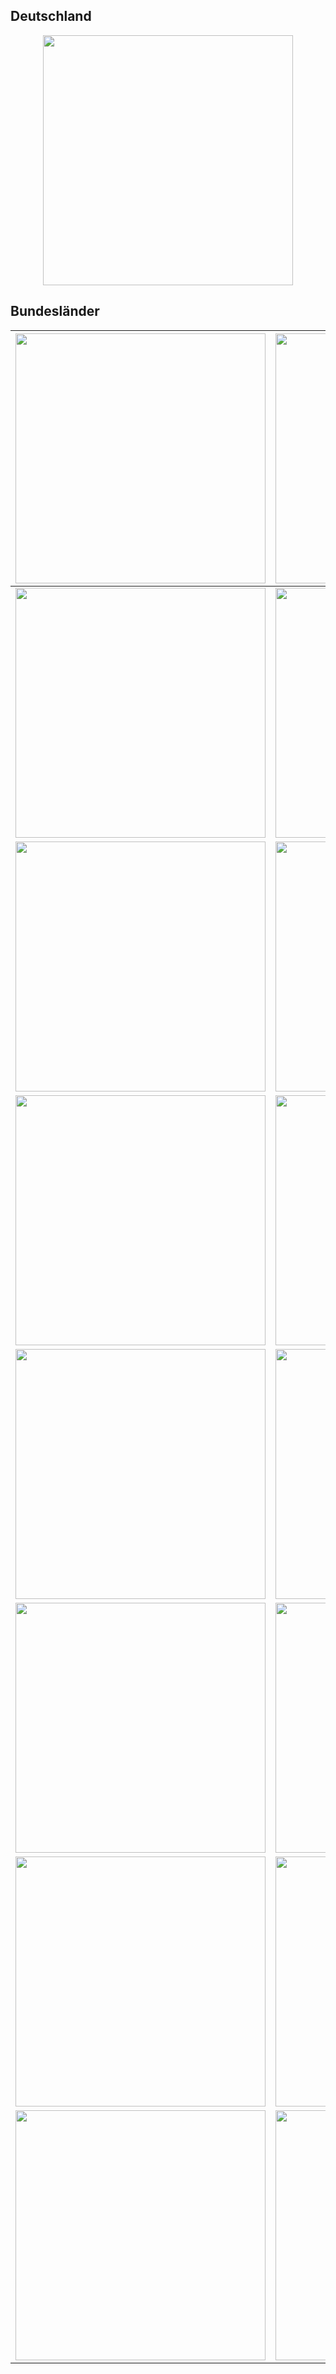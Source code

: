 ## Deutschland

<p align="center">
    <img src="https://raw.githubusercontent.com/HrRodan/RKI_COVID19_DATA/master/Auswertung/covid_bl_0.png" width="400">
</p>

## Bundesländer

<img src="https://raw.githubusercontent.com/HrRodan/RKI_COVID19_DATA/master/Auswertung/covid_bl_9.png" width="400">|<img src="https://raw.githubusercontent.com/HrRodan/RKI_COVID19_DATA/master/Auswertung/covid_bl_14.png" width="400">|
:---:|:---:|
<img src="https://raw.githubusercontent.com/HrRodan/RKI_COVID19_DATA/master/Auswertung/covid_bl_3.png" width="400">|<img src="https://raw.githubusercontent.com/HrRodan/RKI_COVID19_DATA/master/Auswertung/covid_bl_4.png" width="400">|
<img src="https://raw.githubusercontent.com/HrRodan/RKI_COVID19_DATA/master/Auswertung/covid_bl_5.png" width="400">|<img src="https://raw.githubusercontent.com/HrRodan/RKI_COVID19_DATA/master/Auswertung/covid_bl_6.png" width="400">|
<img src="https://raw.githubusercontent.com/HrRodan/RKI_COVID19_DATA/master/Auswertung/covid_bl_7.png" width="400">|<img src="https://raw.githubusercontent.com/HrRodan/RKI_COVID19_DATA/master/Auswertung/covid_bl_8.png" width="400">|
<img src="https://raw.githubusercontent.com/HrRodan/RKI_COVID19_DATA/master/Auswertung/covid_bl_1.png" width="400">|<img src="https://raw.githubusercontent.com/HrRodan/RKI_COVID19_DATA/master/Auswertung/covid_bl_10.png" width="400">|
<img src="https://raw.githubusercontent.com/HrRodan/RKI_COVID19_DATA/master/Auswertung/covid_bl_11.png" width="400">|<img src="https://raw.githubusercontent.com/HrRodan/RKI_COVID19_DATA/master/Auswertung/covid_bl_12.png" width="400">|
<img src="https://raw.githubusercontent.com/HrRodan/RKI_COVID19_DATA/master/Auswertung/covid_bl_13.png" width="400">|<img src="https://raw.githubusercontent.com/HrRodan/RKI_COVID19_DATA/master/Auswertung/covid_bl_2.png" width="400">|
<img src="https://raw.githubusercontent.com/HrRodan/RKI_COVID19_DATA/master/Auswertung/covid_bl_15.png" width="400">|<img src="https://raw.githubusercontent.com/HrRodan/RKI_COVID19_DATA/master/Auswertung/covid_bl_16.png" width="400">|
